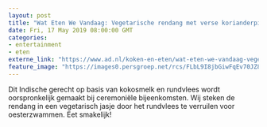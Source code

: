 ```yaml
---
layout: post
title: "Wat Eten We Vandaag: Vegetarische rendang met verse korianderpita’s en radijssalade"
date: Fri, 17 May 2019 08:00:00 GMT
categories: 
- entertainment 
- eten 
externe_link: "https://www.ad.nl/koken-en-eten/wat-eten-we-vandaag-vegetarische-rendang-met-verse-korianderpita-s-en-radijssalade~a5b77686/"
feature_image: "https://images0.persgroep.net/rcs/FLbL9I8jbGiwFqEv70JZ8fLurTg/diocontent/147835437/_fitwidth/400/?appId=21791a8992982cd8da851550a453bd7f&quality=0.7"
---
```


Dit Indische gerecht op basis van kokosmelk en rundvlees wordt oorspronkelijk gemaakt bij ceremoniële bijeenkomsten. Wij steken de rendang in een vegetarisch jasje door het rundvlees te verruilen voor oesterzwammen. Eet smakelijk!
